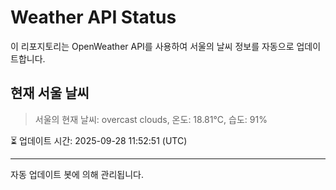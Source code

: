 
# Weather API Status

이 리포지토리는 OpenWeather API를 사용하여 서울의 날씨 정보를 자동으로 업데이트합니다.

## 현재 서울 날씨
> 서울의 현재 날씨: overcast clouds, 온도: 18.81°C, 습도: 91%

⏳ 업데이트 시간: 2025-09-28 11:52:51 (UTC)

---
자동 업데이트 봇에 의해 관리됩니다.
